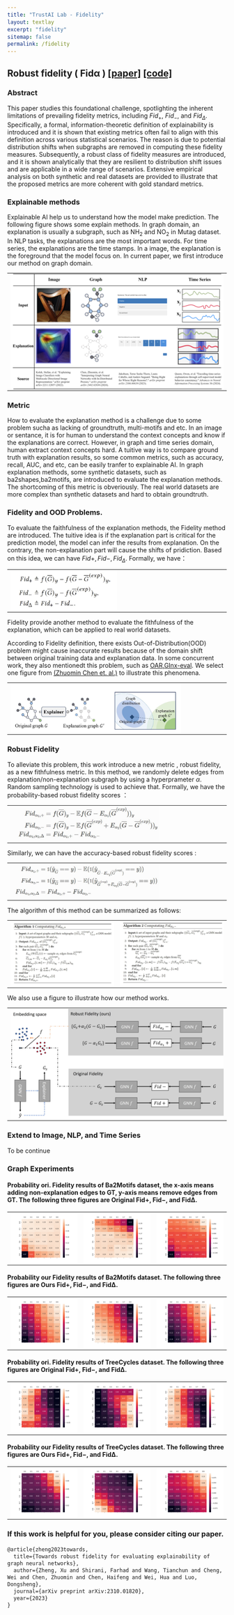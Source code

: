 ```yaml
---
title: "TrustAI Lab - Fidelity"
layout: textlay
excerpt: "fidelity"
sitemap: false
permalink: /fidelity
---
```


## Robust fidelity ( Fidα )  [[paper]](https://openreview.net/pdf?id=up6hr4hIQH) [[code]](https://github.com/AslanDing/Fidelity) 

### Abstract
This paper studies this foundational challenge, spotlighting the inherent limitations of prevailing fidelity metrics, including  $Fid_+$, $Fid_−$, and $Fid_\Delta$. Specifically, a formal, information-theoretic definition of explainability is introduced and it is shown that existing metrics often fail to align with this definition across various statistical scenarios. The reason is due to potential distribution shifts when subgraphs are removed in computing these fidelity measures. 
Subsequently, a robust class of fidelity measures are introduced, and it is shown analytically that they are resilient to distribution shift issues and are applicable in a wide range of scenarios. Extensive empirical analysis on both synthetic and real datasets are provided to illustrate that the proposed metrics are more coherent with gold standard metrics.

### Explainable methods
Explainable AI help us to understand how the model make prediction. The following figure shows some explain methods. In graph domain, an explanation is usually a subgraph, such as NH$_2$ and NO$_2$ in Mutag dataset. In NLP tasks, the explanations are the most important words. For time series, the explanations are the time stamps. In a image, the explanation is the foreground that the model focus on. In current paper, we first introduce our method on graph domain.
 
<center class="explain">
<table>
  <tr>
    <td><img src="../images/fidelity/fidelity_explanation.png"  width = "100%" alt="" align=center /> </td>
  </tr>
 </table>
</center>


### Metric
How to evaluate the explanation method is a challenge due to some problem sucha as lacking of groundtruth, multi-motifs and etc. In an image or sentance, it is for human to understand the context concepts and know if the explanations are correct. However, in graph and time series domain, human extract context concepts hard. A tuitive way is to compare ground truth with explanation results, so some common metrics, such as accuracy, recall, AUC, and etc, can be easily tranfer to explainable AI. In graph explanation methods, some synthetic datasets, such as ba2shapes,ba2motifs, are introduced to evaluate the explanation methods. The shortcoming of this metric is obveriously. The real world datasets are more complex than synthetic datasets and hard to obtain groundtruth.





### Fidelity and OOD Problems.
To evaluate the faithfulness of the explanation methods, the Fidelity method are introduced. The tuitive idea is if the explanation part is critical for the prediction model, the model can infer the results from explanation. On the contrary, the non-explanation part will cause the shifts of pridiction. Based on this idea, we can have $Fid+, Fid-, Fid_\Delta$. Formally, we have：

<center class="metric">
<table>
  <tr>
    <td><img src="../images/fidelity/ori_fidelity.JPG"  width = "50%" alt="" align=center /> </td>
  </tr>
 </table>
</center>

Fidelity provide another method to evaluate the fithfulness of the explanation, which can be applied to real world datasets. 

According to Fidelity definition, there exists Out-of-Distribution(OOD) problem might cause inaccurate results because of the domain shift between original training data and explanation data. In some concurrent work, they also mentionedt this problem, such as [OAR](https://proceedings.neurips.cc/paper_files/paper/2023/file/e55c2f3fdde519014c879aa3554414c0-Paper-Conference.pdf),[GInx-eval](https://arxiv.org/abs/2309.16223). We select one figure from [(Zhuomin Chen et. al.)](https://arxiv.org/pdf/2402.02036.pdf) to illustrate this phenomena.
<center class="ood">
<table>
  <tr>
    <td><img src="../images/fidelity/OOD.JPG"  width = "80%" alt="" align=center /> </td>
  </tr>
 </table>
</center>


### Robust Fidelity


To alleviate this problem, this work introduce a new metric , robust fidelity, as a new fithfulness metric. In this method, we randomly delete edges from explanation/non-explanation subgraph by using a hyperprameter $\alpha$. Random sampling technology is used to achieve that. Formally, we have the probability-based robust fidelity scores ： 
<center class="robust_fid">
<table>
  <tr>
    <td><img src="../images/fidelity/prob_robust_fid.JPG"  width = "70%" alt="" align=center /> </td>
  </tr>
 </table>
</center>
Similarly, we can have the accuracy-based robust fidelity scores :
<center class="robust_fid">
<table>
  <tr>
    <td><img src="../images/fidelity/acc_robust_fid.JPG"  width = "70%" alt="" align=center /> </td>
  </tr>
 </table>
</center>

The algorithm of this method can be summarized as follows:
<center class="algorithm">
<table>
  <tr>
    <td><img src="../images/fidelity/algorithm1.JPG"  width = "100%" alt="" align=center /> </td>
    <td><img src="../images/fidelity/algorithm2.JPG"  width = "100%" alt="" align=center /> </td>
  </tr>
 </table>
</center>

We also use a figure to illustrate how our method works.

<center class="ba2">
<table>
  <tr>
    <td><img src="../images/fidelity/fid_alpha.jpg"  width = "100%" alt="" align=center /> </td>
  </tr>
 </table>

</center>


### Extend to Image, NLP, and Time Series

To be continue


###  Graph Experiments
#### Probability ori. Fidelity results of Ba2Motifs dataset, the x-axis means adding non-explanation edges to GT, y-axis means remove edges from GT. The following three figures are Original Fid+, Fid−, and Fid∆.

<center class="ba2">
<table>
  <tr>
    <td><img src="../images/fidelity/GNN_ba2_results_ori_fid_1fid_plus prob.png"  width = "100%" alt="" align=center /> </td>
    <td><img src="../images/fidelity//GNN_ba2_results_ori_fid_1fid_minus prob.png"  width = "100%" alt="" align=center /></td>
    <td><img src="../images/fidelity//GNN_ba2_results_ori_fid_1fid_Delta prob.png"  width = "100%" alt="" align=center /></td>
  </tr>
 </table>

</center>



#### Probability our Fidelity results of Ba2Motifs dataset. The following three figures are Ours Fid+, Fid−, and Fid∆.
<center class="ba2">

<table>
  <tr>
    <td><img src="../images/fidelity/GNN_ba2_results_new_fid_0_0_seeds_1_fid_plus prob.png"  width = "100%" alt="" align=center /> </td>
    <td><img src="../images/fidelity/GNN_ba2_results_new_fid_0_0_seeds_1_fid_minus prob.png"  width = "100%" alt="" align=center /></td>
    <td><img src="../images/fidelity/GNN_ba2_results_new_fid_0_0_seeds_1_fid_Delta prob.png"  width = "100%" alt="" align=center /></td>
  </tr>
 </table>
</center>

#### Probability ori. Fidelity results of TreeCycles dataset. The following three figures are Original Fid+, Fid−, and Fid∆.
<center class="ba2">
<table>
  <tr>
    <td><img src="../images/fidelity/GNN_syn3_results_ori_fid_1fid_plus prob.png"  width = "100%" alt="" align=center /> </td>
    <td><img src="../images/fidelity/GNN_syn3_results_ori_fid_1fid_minus prob.png"  width = "100%" alt="" align=center /></td>
    <td><img src="../images/fidelity/GNN_syn3_results_ori_fid_1fid_Delta prob.png"  width = "100%" alt="" align=center /></td>
  </tr>
 </table>
</center>

#### Probability our Fidelity results of TreeCycles dataset. The following three figures are Ours Fid+, Fid−, and Fid∆.
<center class="ba2">

<table>
  <tr>
    <td><img src="../images/fidelity/GNN_syn3_results_new_fid_0_0_seeds_1_fid_plus prob.png"  width = "100%" alt="" align=center /> </td>
    <td><img src="../images/fidelity/GNN_syn3_results_new_fid_0_0_seeds_1_fid_minus prob.png"  width = "100%" alt="" align=center /></td>
    <td><img src="../images/fidelity/GNN_syn3_results_new_fid_0_0_seeds_1_fid_Delta prob.png"  width = "100%" alt="" align=center /></td>
  </tr>
 </table>
</center>



### If this work is helpful for you, please consider citing our paper.

```angular2html
@article{zheng2023towards,
  title={Towards robust fidelity for evaluating explainability of graph neural networks},
  author={Zheng, Xu and Shirani, Farhad and Wang, Tianchun and Cheng, Wei and Chen, Zhuomin and Chen, Haifeng and Wei, Hua and Luo, Dongsheng},
  journal={arXiv preprint arXiv:2310.01820},
  year={2023}
}
```

